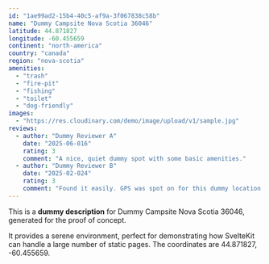```yaml
---
id: "1ae99ad2-15b4-40c5-af9a-3f067838c58b"
name: "Dummy Campsite Nova Scotia 36046"
latitude: 44.871827
longitude: -60.455659
continent: "north-america"
country: "canada"
region: "nova-scotia"
amenities:
  - "trash"
  - "fire-pit"
  - "fishing"
  - "toilet"
  - "dog-friendly"
images:
  - "https://res.cloudinary.com/demo/image/upload/v1/sample.jpg"
reviews:
  - author: "Dummy Reviewer A"
    date: "2025-06-016"
    rating: 3
    comment: "A nice, quiet dummy spot with some basic amenities."
  - author: "Dummy Reviewer B"
    date: "2025-02-024"
    rating: 3
    comment: "Found it easily. GPS was spot on for this dummy location."
---
```


This is a **dummy description** for Dummy Campsite Nova Scotia 36046, generated for the proof of concept.

It provides a serene environment, perfect for demonstrating how SvelteKit can handle a large number of static pages. The coordinates are 44.871827, -60.455659.
